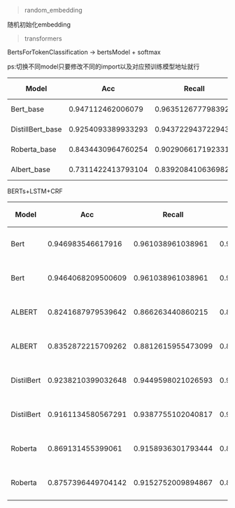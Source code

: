 > random_embedding

随机初始化embedding

> transformers

BertsForTokenClassification -> bertsModel + softmax

ps:切换不同model只要修改不同的import以及对应预训练模型地址就行

Model | Acc | Recall| F1| Training Time | epoch | lr
--- | --- | --- | --- | --- | --- | ---
Bert_base|0.947112462006079|0.9635126777983921|0.955242182709994|494 | 10 |5e-5
DistillBert_base|0.9254093389933293|0.9437229437229437|0.934476423759951|927 |15 | 5e-5
Roberta_base|0.8434430964760254|0.9029066171923315|0.8721624850657109|5226 |50 | 5e-5
Albert_base|0.7311422413793104|0.839208410636982|0.7814569536423841|4633 |60 | 5e-5


BERTs+LSTM+CRF

Model | Acc | Recall| F1| Training Time | epoch | lr | 方案
--- | --- | --- | --- | --- | --- | --- | ---
Bert|0.946983546617916|0.961038961038961|0.9539594843462248|755 | 10 |5e-5 |方案一
Bert|0.9464068209500609|0.961038961038961|0.9536667689475299|1371 | 10 |5e-5 |方案二
ALBERT|0.8241687979539642|0.866263440860215|0.844692005242464|2186 | 20 |5e-5 |方案一
ALBERT|0.8352872215709262|0.8812615955473099|0.8576587421005115|1555 | 20 |5e-5 |方案二
DistilBert|0.9238210399032648|0.9449598021026593|0.9342708651788443|745 | 10 |5e-5 |方案一
DistilBert|0.9161134580567291|0.9387755102040817|0.9273060476481368|523 | 10 |5e-5 |方案二
Roberta|0.869131455399061|0.9158936301793444|0.8919000301114122|1598 | 17 |5e-5 |方案一
Roberta|0.8757396449704142|0.9152752009894867|0.8950710613849411|1490 | 20 |5e-5 |方案二